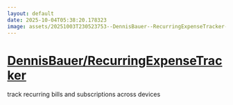 ```yaml
---
layout: default
date: 2025-10-04T05:38:20.178323
image: assets/20251003T230523753--DennisBauer--RecurringExpenseTracker--20251003T231041262--cropped.png
---
```


# [DennisBauer/RecurringExpenseTracker](https://github.com/DennisBauer/RecurringExpenseTracker)

track recurring bills and subscriptions across devices
